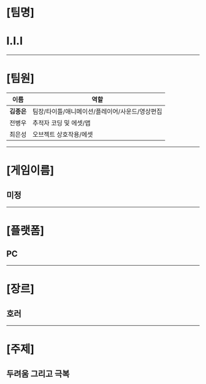 # [팀명]
# I.I.I
---
# [팀원]
 **이름** | **역할**
--- | --- |
 | **김종은** | 팀장/타이틀/애니메이션/플레이어/사운드/영상편집
 | 전병우 | 추적자 코딩 및 에셋/맵
 | 최은성 | 오브젝트 상호작용/에셋
---
# [게임이름]
## 미정
---
# [플랫폼]
## PC
---
# [장르]
## 호러
---
# [주제]
## 두려움 그리고 극복
